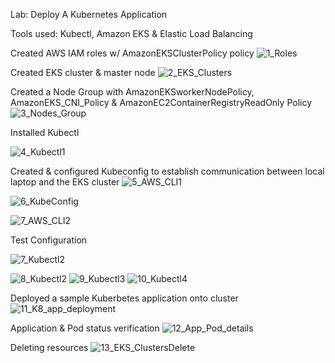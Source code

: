 Lab: Deploy A Kubernetes Application

Tools used: Kubectl, Amazon EKS & Elastic Load Balancing

Created AWS IAM roles w/ AmazonEKSClusterPolicy policy
![1_Roles](https://user-images.githubusercontent.com/91057035/151870785-cb4530e9-f829-4831-8994-63326dadaed2.jpg)


Created EKS cluster & master node
![2_EKS_Clusters](https://user-images.githubusercontent.com/91057035/151870846-0fe03ed0-41fe-4808-a56a-1ce21dad1b60.jpg)


Created a Node Group with AmazonEKSworkerNodePolicy, AmazonEKS_CNI_Policy & AmazonEC2ContainerRegistryReadOnly Policy
![3_Nodes_Group](https://user-images.githubusercontent.com/91057035/151870848-5bffbc65-bee8-4c30-8aef-ffff8b54cd78.jpg)


Installed Kubectl

![4_Kubectl1](https://user-images.githubusercontent.com/91057035/151894142-da733aa7-9b5f-4227-86d3-73c2c2631c75.jpg)


Created & configured Kubeconfig to establish communication between local laptop and the EKS cluster
![5_AWS_CLI1](https://user-images.githubusercontent.com/91057035/151896231-adc3226a-600a-4888-a5d7-14ec6261a954.jpg)


![6_KubeConfig](https://user-images.githubusercontent.com/91057035/151896565-1c1a873b-9156-4a47-bf92-afc28f612b40.jpg)


![7_AWS_CLI2](https://user-images.githubusercontent.com/91057035/151898313-a1578029-54f3-4ab9-96fb-a5cd76e54f2f.jpg)


Test Configuration

![7_Kubectl2](https://user-images.githubusercontent.com/91057035/151897168-1fc7e617-67b0-4a8a-9b40-4bf0b2cdf672.jpg)


![8_Kubectl2](https://user-images.githubusercontent.com/91057035/151898677-863d5962-f1a4-4853-be5d-5c322680d61b.jpg)
![9_Kubectl3](https://user-images.githubusercontent.com/91057035/151898664-0ef14a48-9f0d-446e-80bb-916df3d9e47c.jpg)
![10_Kubectl4](https://user-images.githubusercontent.com/91057035/151898639-174d6f8c-510a-40f8-ac00-b824d3435d11.jpg)


Deployed a sample Kuberbetes application onto cluster
![11_K8_app_deployment](https://user-images.githubusercontent.com/91057035/151898622-90edbd0d-8fbe-494d-bde2-7b691d980ada.jpg)


Application & Pod status verification
![12_App_Pod_details](https://user-images.githubusercontent.com/91057035/151898594-9bee1eae-1939-4ebf-887a-9dca4472ec79.jpg)

Deleting resources 
![13_EKS_ClustersDelete](https://user-images.githubusercontent.com/91057035/151898572-49592bf9-e63d-4965-bae6-6912aa52b350.jpg)
